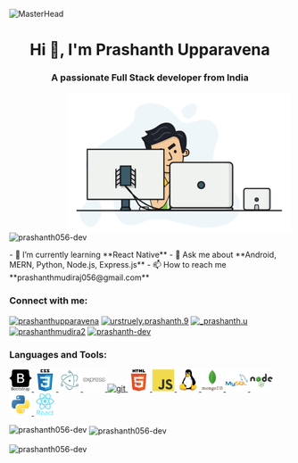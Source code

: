 ![MasterHead](https://res.cloudinary.com/dzyouuray/image/upload/v1681481140/banner_afjcef.gif)
<h1 align="center">Hi 👋, I'm Prashanth Upparavena</h1>
<h3 align="center">A passionate Full Stack developer from India</h3>
<img align="right" alt="Coding" width="400" src="https://raw.githubusercontent.com/rajpratyush/rajpratyush/master/me_1.gif"/>
<p align="left"> <img src="https://komarev.com/ghpvc/?username=prashanth056-dev&label=Profile%20views&color=0e75b6&style=flat" alt="prashanth056-dev" /> </p>
- 🌱 I’m currently learning **React Native**
- 💬 Ask me about **Android, MERN, Python, Node.js, Express.js**
- 📫 How to reach me **prashanthmudiraj056@gmail.com**
<h3 align="left">Connect with me:</h3>
<p align="left">
<a href="https://linkedin.com/in/prashanthupparavena" target="blank"><img align="center" src="https://raw.githubusercontent.com/rahuldkjain/github-profile-readme-generator/master/src/images/icons/Social/linked-in-alt.svg" alt="prashanthupparavena" height="30" width="40" /></a>
<a href="https://fb.com/urstruely.prashanth.9" target="blank"><img align="center" src="https://raw.githubusercontent.com/rahuldkjain/github-profile-readme-generator/master/src/images/icons/Social/facebook.svg" alt="urstruely.prashanth.9" height="30" width="40" /></a>
<a href="https://instagram.com/_prashanth.u" target="blank"><img align="center" src="https://raw.githubusercontent.com/rahuldkjain/github-profile-readme-generator/master/src/images/icons/Social/instagram.svg" alt="_prashanth.u" height="30" width="40" /></a>
<a href="https://www.hackerrank.com/upparavenaprash1" target="blank"><img align="center" src="https://raw.githubusercontent.com/rahuldkjain/github-profile-readme-generator/master/src/images/icons/Social/hackerrank.svg" alt="prashanthmudira2" height="30" width="40" /></a>
<a href="https://www.leetcode.com/prashanth-dev" target="blank"><img align="center" src="https://raw.githubusercontent.com/rahuldkjain/github-profile-readme-generator/master/src/images/icons/Social/leet-code.svg" alt="prashanth-dev" height="30" width="40" /></a>
</p>
<h3 align="left">Languages and Tools:</h3>
<p align="left"> <a href="https://getbootstrap.com" target="_blank" rel="noreferrer"> <img src="https://raw.githubusercontent.com/devicons/devicon/master/icons/bootstrap/bootstrap-plain-wordmark.svg" alt="bootstrap" width="40" height="40"/> </a> <a href="https://www.w3schools.com/css/" target="_blank" rel="noreferrer"> <img src="https://raw.githubusercontent.com/devicons/devicon/master/icons/css3/css3-original-wordmark.svg" alt="css3" width="40" height="40"/> </a> <a href="https://www.electronjs.org" target="_blank" rel="noreferrer"> <img src="https://raw.githubusercontent.com/devicons/devicon/master/icons/electron/electron-original.svg" alt="electron" width="40" height="40"/> </a> <a href="https://expressjs.com" target="_blank" rel="noreferrer"> <img src="https://raw.githubusercontent.com/devicons/devicon/master/icons/express/express-original-wordmark.svg" alt="express" width="40" height="40"/> </a> <a href="https://git-scm.com/" target="_blank" rel="noreferrer"> <img src="https://www.vectorlogo.zone/logos/git-scm/git-scm-icon.svg" alt="git" width="40" height="40"/> </a> <a href="https://www.w3.org/html/" target="_blank" rel="noreferrer"> <img src="https://raw.githubusercontent.com/devicons/devicon/master/icons/html5/html5-original-wordmark.svg" alt="html5" width="40" height="40"/> </a> <a href="https://developer.mozilla.org/en-US/docs/Web/JavaScript" target="_blank" rel="noreferrer"> <img src="https://raw.githubusercontent.com/devicons/devicon/master/icons/javascript/javascript-original.svg" alt="javascript" width="40" height="40"/> </a> <a href="https://www.linux.org/" target="_blank" rel="noreferrer"> <img src="https://raw.githubusercontent.com/devicons/devicon/master/icons/linux/linux-original.svg" alt="linux" width="40" height="40"/> </a> <a href="https://www.mongodb.com/" target="_blank" rel="noreferrer"> <img src="https://raw.githubusercontent.com/devicons/devicon/master/icons/mongodb/mongodb-original-wordmark.svg" alt="mongodb" width="40" height="40"/> </a> <a href="https://www.mysql.com/" target="_blank" rel="noreferrer"> <img src="https://raw.githubusercontent.com/devicons/devicon/master/icons/mysql/mysql-original-wordmark.svg" alt="mysql" width="40" height="40"/> </a> <a href="https://nodejs.org" target="_blank" rel="noreferrer"> <img src="https://raw.githubusercontent.com/devicons/devicon/master/icons/nodejs/nodejs-original-wordmark.svg" alt="nodejs" width="40" height="40"/> </a> <a href="https://www.python.org" target="_blank" rel="noreferrer"> <img src="https://raw.githubusercontent.com/devicons/devicon/master/icons/python/python-original.svg" alt="python" width="40" height="40"/> </a> <a href="https://reactjs.org/" target="_blank" rel="noreferrer"> <img src="https://raw.githubusercontent.com/devicons/devicon/master/icons/react/react-original-wordmark.svg" alt="react" width="40" height="40"/> </a> </p>
<p><img align="left" src="https://github-readme-stats.vercel.app/api/top-langs?username=prashanth056-dev&show_icons=true&locale=en&layout=compact" alt="prashanth056-dev" /></p>
<p>&nbsp;<img align="center" src="https://github-readme-stats.vercel.app/api?username=prashanth056-dev&show_icons=true&locale=en" alt="prashanth056-dev" /></p>
<p><img align="center" src="https://github-readme-streak-stats.herokuapp.com/?user=prashanth056-dev&" alt="prashanth056-dev" /></p>
